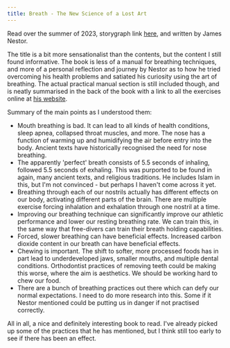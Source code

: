 ```yaml
---
title: Breath - The New Science of a Lost Art
---
```


Read over the summer of 2023, storygraph link [here](https://app.thestorygraph.com/books/b4a34771-12f7-4e86-8244-1b90be91947f), and written by James Nestor.

The title is a bit more sensationalist than the contents, but the content I still found informative. The book is less of a manual for breathing techniques, and more of a personal reflection and journey by Nestor as to how he tried overcoming his health problems and satiated his curiosity using the art of breathing. The actual practical manual section is still included though, and is neatly summarised in the back of the book with a link to all the exercises online at [his website](https://www.mrjamesnestor.com/breath).

Summary of the main points as I understood them:
- Mouth breathing is bad. It can lead to all kinds of health conditions, sleep apnea, collapsed throat muscles, and more. The nose has a function of warming up and humidifying the air before entry into the body. Ancient texts have historically recognised the need for nose breathing.
- The apparently 'perfect' breath consists of 5.5 seconds of inhaling, followed 5.5 seconds of exhaling. This was purported to be found in again, many ancient texts, and religious traditions. He includes Islam in this, but I'm not convinced - but perhaps I haven't come across it yet.
- Breathing through each of our nostrils actually has different effects on our body, activating different parts of the brain. There are multiple exercise forcing inhalation and exhalation through one nostril at a time.
- Improving our breathing technique can significantly improve our athletic performance and lower our resting breathing rate. We can train this, in the same way that free-divers can train their breath holding capabilities.
- Forced, slower breathing can have beneficial effects. Increased carbon dioxide content in our breath can have beneficial effects.
- Chewing is important. The shift to softer, more processed foods has in part lead to underdeveloped jaws, smaller mouths, and multiple dental conditions. Orthodontist practices of removing teeth could be making this worse, where the aim is aesthetics. We should be working hard to chew our food.
- There are a bunch of breathing practices out there which can defy our normal expectations. I need to do more research into this. Some if it Nestor mentioned could be putting us in danger if not practised correctly.

All in all, a nice and definitely interesting book to read. I've already picked up some of the practices that he has mentioned, but I think still too early to see if there has been an effect.
